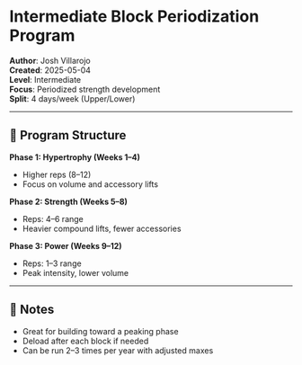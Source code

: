 # Intermediate Block Periodization Program

**Author**: Josh Villarojo  
**Created**: 2025-05-04  
**Level**: Intermediate  
**Focus**: Periodized strength development  
**Split**: 4 days/week (Upper/Lower)

---

## 🔄 Program Structure

**Phase 1: Hypertrophy (Weeks 1–4)**
- Higher reps (8–12)
- Focus on volume and accessory lifts

**Phase 2: Strength (Weeks 5–8)**
- Reps: 4–6 range
- Heavier compound lifts, fewer accessories

**Phase 3: Power (Weeks 9–12)**
- Reps: 1–3 range
- Peak intensity, lower volume

---

## 🧠 Notes

- Great for building toward a peaking phase  
- Deload after each block if needed  
- Can be run 2–3 times per year with adjusted maxes
